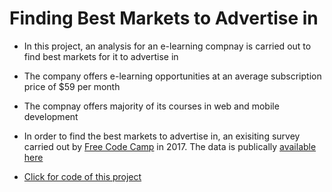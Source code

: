 # Finding Best Markets to Advertise in
- In this project, an analysis for an e-learning compnay is carried out to find best markets for it to advertise in
- The company offers e-learning opportunities at an average subscription price of $59 per month
- The compnay offers majority of its courses in web and mobile development
- In order to find the best markets to advertise in, an exisiting survey carried out by [Free Code Camp](https://www.freecodecamp.org/) in 2017. The data is publically [available here](https://github.com/freeCodeCamp/2017-new-coder-survey)


- <a href="https://nbviewer.org/github/hussam95/Portfolio/blob/finding-best-markets-to-advertise-in/Find%20the%20Best%20Markets%20to%20Advertise.ipynb">Click for code of this project</a> 
